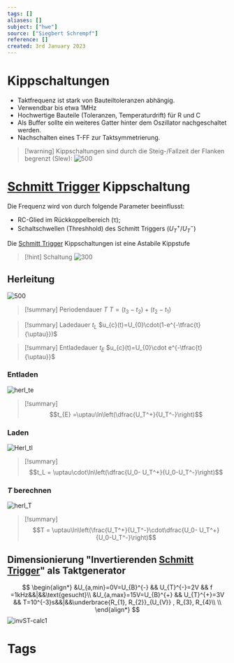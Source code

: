 ```yaml
---
tags: []
aliases: []
subject: ["hwe"]
source: ["Siegbert Schrempf"]
reference: []
created: 3rd January 2023
---
```


# Kippschaltungen
- Taktfrequenz ist stark von Bauteiltoleranzen abhängig.
- Verwendbar bis etwa 1MHz
- Hochwertige Bauteile (Toleranzen, Temperaturdrift) für R und C
- Als Buffer sollte ein weiteres Gatter hinter dem Oszillator nachgeschaltet werden.
- Nachschalten eines T-FF zur Taktsymmetrierung.

> [!warning] Kippschaltungen sind durch die Steig-/Fallzeit der Flanken begrenzt (Slew):
> ![500](Kippschalter-slew.png)

# [Schmitt Trigger](Schmitt%20Trigger.md) Kippschaltung
Die Frequenz wird von durch folgende Parameter beeinflusst:
- RC-Glied im Rückkoppelbereich ($\uptau$);
- Schaltschwellen (Threshhold) des Schmitt Triggers ($U_{T}^{+} / U_{T}^{-}$)

Die [Schmitt Trigger](Schmitt%20Trigger.md) Kippschaltungen ist eine Astabile Kippstufe

> [!hint] Schaltung
> ![300](ST-Kippschalter.png)

## Herleitung
![500](ST-Diag.png)
> [!summary] Periodendauer $T$
> $T=(t_{3}-t_{2})+(t_{2}-t_{1})$
 

> [!summary] Ladedauer $t_L$
> $u_{c}(t)=U_{0}\cdot(1-e^{-\tfrac{t}{\uptau}})$


> [!summary] Entladedauer $t_E$
> $u_{c}(t)=U_{0}\cdot e^{-\tfrac{t}{\uptau}}$

### Entladen

![herl_te](herl_te.png)

 > [!summary] $$t_{E} =\uptau\ln\left(\dfrac{U_T^+}{U_T^-}\right)$$


### Laden
![Herl_tl](Herl_tl.png)

 > [!summary] $$t_L = \uptau\cdot\ln\left(\dfrac{U_0- U_T^+}{U_0-U_T^-}\right)$$

### $T$ berechnen

![herl_T](herl_T.png)
 > [!summary] $$T = \uptau\ln\left(\frac{U_T^+}{U_T^-}\cdot\dfrac{U_0- U_T^+}{U_0-U_T^-}\right)$$

## Dimensionierung "Invertierenden [Schmitt Trigger](Schmitt%20Trigger.md)" als Taktgenerator
$$
\begin{align*}
&U_{a,min}=0V=U_{B}^{-} && U_{T}^{-}=2V && f =1kHz&&|&&\text{gesucht}\\
&U_{a,max}=15V=U_{B}^{+} && U_{T}^{+}=3V && T=10^{-3}s&&|&&\underbrace{R_{1}, R_{2}}_{U_{V}} , R_{3}, R_{4}\\
\\
\end{align*}
$$
![invST-calc1](invST-calc1.png)
# Tags